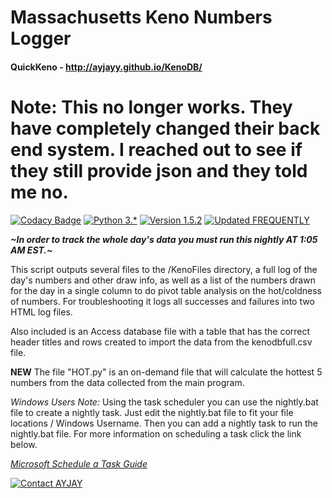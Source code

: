 #  Massachusetts Keno Numbers Logger
#### QuickKeno - http://ayjayy.github.io/KenoDB/


# Note: This no longer works. They have completely changed their back end system. I reached out to see if they still provide json and they told me no.




[![Codacy Badge](https://api.codacy.com/project/badge/Grade/3656ccd98ee7440084d6784a3d807900)](https://www.codacy.com/app/ajbbb/KenoDB?utm_source=github.com&amp;utm_medium=referral&amp;utm_content=AYJAYY/KenoDB&amp;utm_campaign=badger)
[![Python 3.*](https://img.shields.io/badge/python-3.*-blue.svg)](http://python.org) [![Version 1.5.2](https://img.shields.io/badge/version-1.5.2-brightgreen.svg)](https://github.com/AYJAYY/KenoDB) [![Updated FREQUENTLY](https://img.shields.io/badge/Live%20Project-Beta-red.svg)](#)

**_~In order to track the whole day's data you must run this nightly AT 1:05 AM EST.~_**

This script outputs several files to the /KenoFiles directory, a full log of the day's numbers and other draw info, as well as a list of the numbers drawn for the day in a single column to do pivot table analysis on the hot/coldness of numbers. For troubleshooting it logs all successes and failures into two HTML log files.

Also included is an Access database file with a table that has the correct header titles and rows created to import the data from the kenodbfull.csv file.

******NEW******
The file "HOT.py" is an on-demand file that will calculate the hottest 5 numbers from the data collected from the main program.

*Windows Users Note:* Using the task scheduler you can use the nightly.bat file to create a nightly task. Just edit the nightly.bat file to fit your file locations / Windows Username. Then you can add a nightly task to run the nightly.bat file. For more information on scheduling a task click the link below.

[_Microsoft Schedule a Task Guide_](https://technet.microsoft.com/en-us/library/cc748993.aspx)

[![Contact AYJAY](https://img.shields.io/badge/contact-AYJAY-orange.svg)](mailto:githubayjayy@hideaddress.net)



